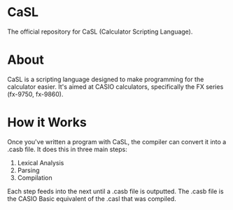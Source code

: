 # CaSL
The official repository for CaSL (Calculator Scripting Language).

# About
CaSL is a scripting language designed to make programming for the calculator easier. It's aimed at CASIO calculators, specifically the FX series (fx-9750, fx-9860).

# How it Works
Once you've written a program with CaSL, the compiler can convert it into a .casb file. It does this in three main steps:
1. Lexical Analysis
2. Parsing
3. Compilation

Each step feeds into the next until a .casb file is outputted. The .casb file is the CASIO Basic equivalent of the .casl that was compiled.
